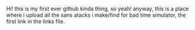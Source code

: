 Hi! this is my first ever github kinda thing, so yeah! anyway, this is a place where i upload all the sans atacks i make/find for bad time simulator, the first link in the links file.
